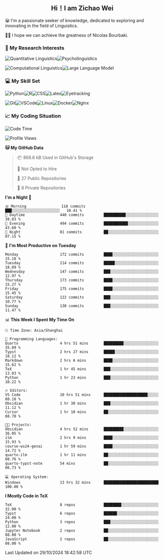 

## <div align="center">Hi！I am Zichao Wei</div>

😀 I'm a passionate seeker of knowledge, dedicated to exploring and innovating in the field of Linguistics.

🙋‍♂️ I hope we can achieve the greatness of Nicolas Bourbaki.

### 🔬 My Research Interests

![Quantitative Linguistics](https://img.shields.io/badge/Quantitative%20Linguistics-%230072CC.svg?&style=for-the-badge&logo=appveyor&logoColor=white)![Psycholinguistics](https://img.shields.io/badge/Psycholinguistics-%2301a3a1.svg?&style=for-the-badge&logo=AWS%20Amplify&logoColor=white)

![Computational Linguistics](https://img.shields.io/badge/Computational%20Linguistics-%231877F2.svg?&style=for-the-badge&logo=Markdown&logoColor=white)![Large Language Model](https://img.shields.io/badge/Large%20Language%20Model-%23F76300.svg?&style=for-the-badge&logo=Android&logoColor=white)

### 💻 My Skill Set

![Python](https://img.shields.io/badge/Python-%2314354C.svg?style=for-the-badge&logo=python&logoColor=white&color=2AB3E3)![R](https://img.shields.io/badge/-R-276DC3?style=for-the-badge&logo=r&logoColor=white)![CSS](https://img.shields.io/badge/-CSS-1572B6?style=for-the-badge&logo=css3&logoColor=white)![Latex](https://img.shields.io/badge/-Latex-008080?style=for-the-badge&logo=latex&logoColor=white)![Eyetracking](https://img.shields.io/badge/Eyetracking-%230078D6?style=for-the-badge&logo=SearXNG&logoColor=#3050FF)

![Git](https://img.shields.io/badge/-Git-F05032?style=for-the-badge&logo=git&logoColor=white)![VSCode](https://img.shields.io/badge/-VSCode-007ACC?style=for-the-badge&logo=visual-studio-code&logoColor=white)![Linux](https://img.shields.io/badge/-Linux-FCC624?style=for-the-badge&logo=linux&logoColor=black)![Docker](https://img.shields.io/badge/-Docker-2496ED?style=for-the-badge&logo=docker&logoColor=white)![Nginx](https://img.shields.io/badge/-Nginx-009639?style=for-the-badge&logo=nginx&logoColor=white)

### 📈 My Coding Situation

<!--START_SECTION:waka-->
![Code Time](http://img.shields.io/badge/Code%20Time-298%20hrs%2027%20mins-blue)

![Profile Views](http://img.shields.io/badge/Profile%20Views-1-blue)

**🐱 My GitHub Data** 

> 📦 868.6 kB Used in GitHub's Storage 
 > 
> 🚫 Not Opted to Hire
 > 
> 📜 27 Public Repositories 
 > 
> 🔑 8 Private Repositories 
 > 
**I'm a Night 🦉** 

```text
🌞 Morning                118 commits         ███░░░░░░░░░░░░░░░░░░░░░░   10.41 % 
🌆 Daytime                440 commits         ██████████░░░░░░░░░░░░░░░   38.83 % 
🌃 Evening                494 commits         ███████████░░░░░░░░░░░░░░   43.60 % 
🌙 Night                  81 commits          ██░░░░░░░░░░░░░░░░░░░░░░░   07.15 % 
```
📅 **I'm Most Productive on Tuesday** 

```text
Monday                   172 commits         ████░░░░░░░░░░░░░░░░░░░░░   15.18 % 
Tuesday                  214 commits         █████░░░░░░░░░░░░░░░░░░░░   18.89 % 
Wednesday                147 commits         ███░░░░░░░░░░░░░░░░░░░░░░   12.97 % 
Thursday                 173 commits         ████░░░░░░░░░░░░░░░░░░░░░   15.27 % 
Friday                   175 commits         ████░░░░░░░░░░░░░░░░░░░░░   15.45 % 
Saturday                 122 commits         ███░░░░░░░░░░░░░░░░░░░░░░   10.77 % 
Sunday                   130 commits         ███░░░░░░░░░░░░░░░░░░░░░░   11.47 % 
```


📊 **This Week I Spent My Time On** 

```text
🕑︎ Time Zone: Asia/Shanghai

💬 Programming Languages: 
Quarto                   4 hrs 51 mins       █████████░░░░░░░░░░░░░░░░   35.89 % 
Typst                    2 hrs 27 mins       █████░░░░░░░░░░░░░░░░░░░░   18.12 % 
Markdown                 2 hrs 6 mins        ████░░░░░░░░░░░░░░░░░░░░░   15.62 % 
TeX                      1 hr 45 mins        ███░░░░░░░░░░░░░░░░░░░░░░   13.03 % 
Python                   1 hr 23 mins        ███░░░░░░░░░░░░░░░░░░░░░░   10.22 % 

🔥 Editors: 
VS Code                  10 hrs 51 mins      ████████████████████░░░░░   80.18 % 
Obsidian                 1 hr 30 mins        ███░░░░░░░░░░░░░░░░░░░░░░   11.12 % 
Cursor                   1 hr 10 mins        ██░░░░░░░░░░░░░░░░░░░░░░░   08.70 % 

🐱‍💻 Projects: 
Obsidian                 4 hrs 52 mins       █████████░░░░░░░░░░░░░░░░   36.05 % 
ilm                      2 hrs 9 mins        ████░░░░░░░░░░░░░░░░░░░░░   15.93 % 
course-ws24-genai        1 hr 59 mins        ████░░░░░░░░░░░░░░░░░░░░░   14.72 % 
quarto-ilm               1 hr 11 mins        ██░░░░░░░░░░░░░░░░░░░░░░░   08.76 % 
quarto-typst-note        54 mins             ██░░░░░░░░░░░░░░░░░░░░░░░   06.73 % 

💻 Operating System: 
Windows                  13 hrs 32 mins      █████████████████████████   100.00 % 
```

**I Mostly Code in TeX** 

```text
TeX                      8 repos             ████████░░░░░░░░░░░░░░░░░   32.00 % 
Typst                    6 repos             ██████░░░░░░░░░░░░░░░░░░░   24.00 % 
Python                   3 repos             ███░░░░░░░░░░░░░░░░░░░░░░   12.00 % 
Jupyter Notebook         2 repos             ██░░░░░░░░░░░░░░░░░░░░░░░   08.00 % 
JavaScript               2 repos             ██░░░░░░░░░░░░░░░░░░░░░░░   08.00 % 
```




 Last Updated on 29/10/2024 18:42:58 UTC
<!--END_SECTION:waka-->
